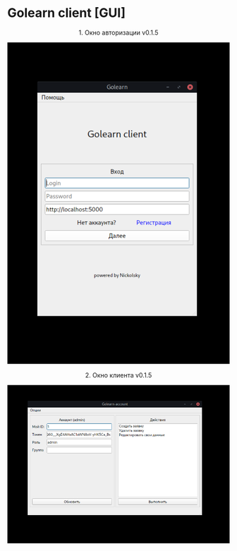 # Golearn client [GUI]
<center>1. Окно авторизации v0.1.5</center>

![alt](./images/auth.png)

<center>2. Окно клиента v0.1.5</center>

![alt](./images/main.png)